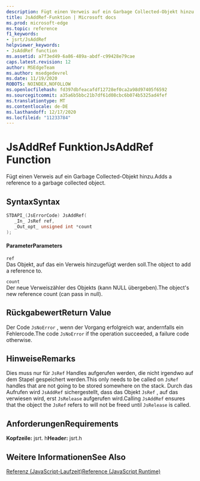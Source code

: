 ```yaml
---
description: Fügt einen Verweis auf ein Garbage Collected-Objekt hinzu.
title: JsAddRef-Funktion | Microsoft docs
ms.prod: microsoft-edge
ms.topic: reference
f1_keywords:
- jsrt/JsAddRef
helpviewer_keywords:
- JsAddRef function
ms.assetid: a7f3ed49-6a86-489a-abdf-c99428e79cae
caps.latest.revision: 12
author: MSEdgeTeam
ms.author: msedgedevrel
ms.date: 11/19/2020
ROBOTS: NOINDEX,NOFOLLOW
ms.openlocfilehash: fd397dbfeacafdf12728ef0ca2a98d97405f6592
ms.sourcegitcommit: a35a6b5bbc21b7df61d08cbc6b074b5325ad4fef
ms.translationtype: MT
ms.contentlocale: de-DE
ms.lasthandoff: 12/17/2020
ms.locfileid: "11233784"
---
```

# <span data-ttu-id="51fc2-103">JsAddRef Funktion</span><span class="sxs-lookup"><span data-stu-id="51fc2-103">JsAddRef Function</span></span>

<span data-ttu-id="51fc2-104">Fügt einen Verweis auf ein Garbage Collected-Objekt hinzu.</span><span class="sxs-lookup"><span data-stu-id="51fc2-104">Adds a reference to a garbage collected object.</span></span>  
  
## <span data-ttu-id="51fc2-105">Syntax</span><span class="sxs-lookup"><span data-stu-id="51fc2-105">Syntax</span></span>  
  
```cpp  
STDAPI_(JsErrorCode) JsAddRef(  
   _In_ JsRef ref,  
   _Out_opt_ unsigned int *count  
);  
```  
  
#### <span data-ttu-id="51fc2-106">Parameter</span><span class="sxs-lookup"><span data-stu-id="51fc2-106">Parameters</span></span>  
 `ref`  
 <span data-ttu-id="51fc2-107">Das Objekt, auf das ein Verweis hinzugefügt werden soll.</span><span class="sxs-lookup"><span data-stu-id="51fc2-107">The object to add a reference to.</span></span>  
  
 `count`  
 <span data-ttu-id="51fc2-108">Der neue Verweiszähler des Objekts (kann NULL übergeben).</span><span class="sxs-lookup"><span data-stu-id="51fc2-108">The object's new reference count (can pass in null).</span></span>  
  
## <span data-ttu-id="51fc2-109">Rückgabewert</span><span class="sxs-lookup"><span data-stu-id="51fc2-109">Return Value</span></span>  
 <span data-ttu-id="51fc2-110">Der Code `JsNoError` , wenn der Vorgang erfolgreich war, andernfalls ein Fehlercode.</span><span class="sxs-lookup"><span data-stu-id="51fc2-110">The code `JsNoError` if the operation succeeded, a failure code otherwise.</span></span>  
  
## <span data-ttu-id="51fc2-111">Hinweise</span><span class="sxs-lookup"><span data-stu-id="51fc2-111">Remarks</span></span>  
 <span data-ttu-id="51fc2-112">Dies muss nur für `JsRef` Handles aufgerufen werden, die nicht irgendwo auf dem Stapel gespeichert werden.</span><span class="sxs-lookup"><span data-stu-id="51fc2-112">This only needs to be called on `JsRef` handles that are not going to be stored somewhere on the stack.</span></span> <span data-ttu-id="51fc2-113">Durch das Aufrufen wird `JsAddRef` sichergestellt, dass das Objekt `JsRef` , auf das verwiesen wird, erst `JsRelease` aufgerufen wird.</span><span class="sxs-lookup"><span data-stu-id="51fc2-113">Calling `JsAddRef` ensures that the object the `JsRef` refers to will not be freed until `JsRelease` is called.</span></span>  
  
## <span data-ttu-id="51fc2-114">Anforderungen</span><span class="sxs-lookup"><span data-stu-id="51fc2-114">Requirements</span></span>  
 <span data-ttu-id="51fc2-115">**Kopfzeile:** jsrt. h</span><span class="sxs-lookup"><span data-stu-id="51fc2-115">**Header:** jsrt.h</span></span>  
  
## <span data-ttu-id="51fc2-116">Weitere Informationen</span><span class="sxs-lookup"><span data-stu-id="51fc2-116">See Also</span></span>  
 [<span data-ttu-id="51fc2-117">Referenz (JavaScript-Laufzeit)</span><span class="sxs-lookup"><span data-stu-id="51fc2-117">Reference (JavaScript Runtime)</span></span>](../chakra-hosting/reference-javascript-runtime.md)
